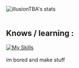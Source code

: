 ![illusionTBA's stats](https://github-readme-stats.vercel.app/api?username=illusionTBA&show_icons=true&theme=monokai)
<br>
<br>
## Knows / learning :
[![My Skills](https://skillicons.dev/icons?i=rust,js,html,css,nodejs,bots,stackoverflow,react,nextjs,prisma,tailwind,go,discord)](https://github.com/illusionTBA)
<br>
<br>
im bored and make stuff
